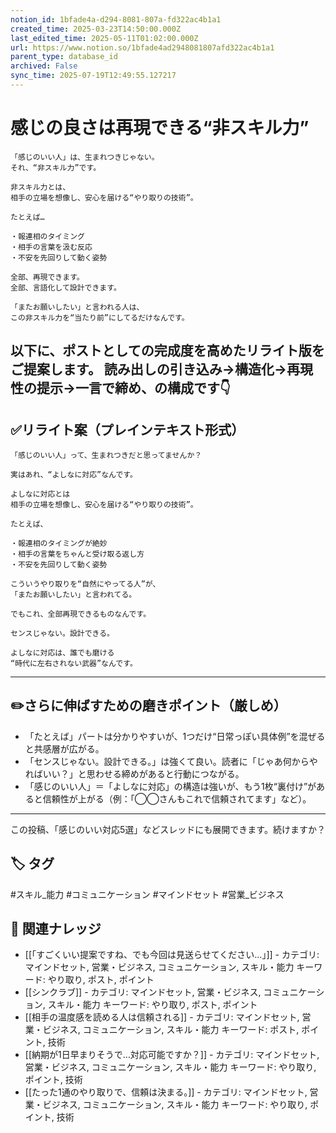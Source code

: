 ```yaml
---
notion_id: 1bfade4a-d294-8081-807a-fd322ac4b1a1
created_time: 2025-03-23T14:50:00.000Z
last_edited_time: 2025-05-11T01:02:00.000Z
url: https://www.notion.so/1bfade4ad2948081807afd322ac4b1a1
parent_type: database_id
archived: False
sync_time: 2025-07-19T12:49:55.127217
---
```


# 感じの良さは再現できる“非スキル力”

```plain text
「感じのいい人」は、生まれつきじゃない。
それ、“非スキル力”です。

非スキル力とは、
相手の立場を想像し、安心を届ける“やり取りの技術”。

たとえば…

・報連相のタイミング
・相手の言葉を汲む反応
・不安を先回りして動く姿勢

全部、再現できます。
全部、言語化して設計できます。

「またお願いしたい」と言われる人は、
この非スキル力を“当たり前”にしてるだけなんです。
```
以下に、ポストとしての完成度を高めたリライト版をご提案します。
読み出しの引き込み→構造化→再現性の提示→一言で締め、の構成です👇
---
## ✅リライト案（プレインテキスト形式）
```plain text
「感じのいい人」って、生まれつきだと思ってませんか？

実はあれ、“よしなに対応”なんです。

よしなに対応とは
相手の立場を想像し、安心を届ける“やり取りの技術”。

たとえば、

・報連相のタイミングが絶妙
・相手の言葉をちゃんと受け取る返し方
・不安を先回りして動く姿勢

こういうやり取りを“自然にやってる人”が、
「またお願いしたい」と言われてる。

でもこれ、全部再現できるものなんです。

センスじゃない。設計できる。

よしなに対応は、誰でも磨ける
“時代に左右されない武器”なんです。
```
---
## ✏️さらに伸ばすための磨きポイント（厳しめ）
- 「たとえば」パートは分かりやすいが、1つだけ“日常っぽい具体例”を混ぜると共感層が広がる。
- 「センスじゃない。設計できる。」は強くて良い。読者に「じゃあ何からやればいい？」と思わせる締めがあると行動につながる。
- 「感じのいい人」＝「よしなに対応」の構造は強いが、もう1枚“裏付け”があると信頼性が上がる（例：「◯◯さんもこれで信頼されてます」など）。
---
この投稿、「感じのいい対応5選」などスレッドにも展開できます。続けますか？

## 🏷️ タグ
#スキル_能力 #コミュニケーション #マインドセット #営業_ビジネス

## 🔗 関連ナレッジ
- [[「すごくいい提案ですね、でも今回は見送らせてください…」]] - カテゴリ: マインドセット, 営業・ビジネス, コミュニケーション, スキル・能力 キーワード: やり取り, ポスト, ポイント
- [[シンクラブ]] - カテゴリ: マインドセット, 営業・ビジネス, コミュニケーション, スキル・能力 キーワード: やり取り, ポスト, ポイント
- [[相手の温度感を読める人は信頼される]] - カテゴリ: マインドセット, 営業・ビジネス, コミュニケーション, スキル・能力 キーワード: ポスト, ポイント, 技術
- [[納期が1日早まりそうで…対応可能ですか？]] - カテゴリ: マインドセット, 営業・ビジネス, コミュニケーション, スキル・能力 キーワード: やり取り, ポイント, 技術
- [[たった1通のやり取りで、信頼は決まる。]] - カテゴリ: マインドセット, 営業・ビジネス, コミュニケーション, スキル・能力 キーワード: やり取り, ポイント, 技術
